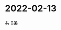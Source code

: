 # 2022-02-13
  共 0条

  <!-- BEGIN -->
  <!-- 最后更新时间Sun Feb 13 2022 06:05:11 GMT+0000 (Coordinated Universal Time) -->
  
  <!-- END -->
  
  